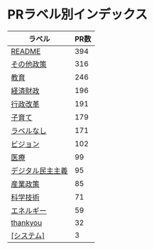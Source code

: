# PRラベル別インデックス

| ラベル | PR数 |
|--------|------|
| [README](label_README.md) | 394 |
| [その他政策](label_その他政策.md) | 316 |
| [教育](label_教育.md) | 246 |
| [経済財政](label_経済財政.md) | 196 |
| [行政改革](label_行政改革.md) | 191 |
| [子育て](label_子育て.md) | 179 |
| [ラベルなし](label_ラベルなし.md) | 171 |
| [ビジョン](label_ビジョン.md) | 102 |
| [医療](label_医療.md) | 99 |
| [デジタル民主主義](label_デジタル民主主義.md) | 95 |
| [産業政策](label_産業政策.md) | 85 |
| [科学技術](label_科学技術.md) | 71 |
| [エネルギー](label_エネルギー.md) | 59 |
| [thankyou](label_thankyou.md) | 32 |
| [[システム]](label_[システム].md) | 3 |
